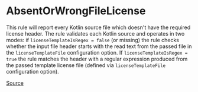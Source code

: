 # AbsentOrWrongFileLicense

This rule will report every Kotlin source file which doesn't have the required license header.
The rule validates each Kotlin source and operates in two modes: if `licenseTemplateIsRegex = false` (or missing)
the rule checks whether the input file header starts with the read text from the passed file in the
`licenseTemplateFile` configuration option. If `licenseTemplateIsRegex = true` the rule matches the header with
a regular expression produced from the passed template license file (defined via `licenseTemplateFile` configuration
option).


[Source](https://arturbosch.github.io/detekt/comments.html#absentorwrongfilelicense)
